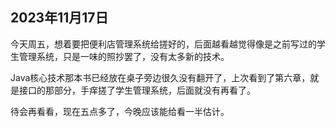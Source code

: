 ## 2023年11月17日
今天周五，想着要把便利店管理系统给搓好的，后面越看越觉得像是之前写过的学生管理系统，只是一味的照抄罢了，没有太多新的技术。

Java核心技术那本书已经放在桌子旁边很久没有翻开了，上次看到了第六章，就是接口的那部分，手痒搓了学生管理系统，后面就没有再看了。

待会再看看，现在五点多了，今晚应该能给看一半估计。